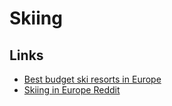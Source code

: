 # Skiing

## Links

- [Best budget ski resorts in Europe](https://www.reddit.com/r/ski_europe/comments/r4gxnb/best_budget_ski_resorts_in_europe/)
- [Skiing in Europe Reddit](https://www.reddit.com/r/ski_europe/)
